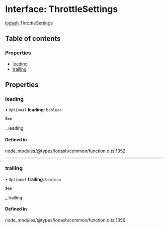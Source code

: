 # Interface: ThrottleSettings

[lodash](../modules/lodash.md).ThrottleSettings

## Table of contents

### Properties

- [leading](lodash.ThrottleSettings.md#leading)
- [trailing](lodash.ThrottleSettings.md#trailing)

## Properties

### leading

• `Optional` **leading**: `boolean`

**`See`**

\_.leading

#### Defined in

node_modules/@types/lodash/common/function.d.ts:1352

---

### trailing

• `Optional` **trailing**: `boolean`

**`See`**

\_.trailing

#### Defined in

node_modules/@types/lodash/common/function.d.ts:1356
